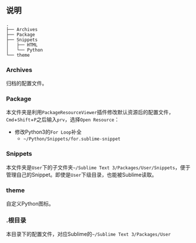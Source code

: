 ## 说明

```
.
├── Archives
├── Package
├── Snippets
│   ├── HTML
│   └── Python
└── theme
```

### Archives
归档的配置文件。


### Package
本文件夹是利用`PackageResourceViewer`插件修改默认资源后的配置文件，`Cmd`+`Shift`+`P`之后输入`prv`，选择`Open Resource`：

* 修改Python3的`For Loop`补全
    * `~/Python/Snippets/for.sublime-snippet`


### Snippets
本文件夹是`User`下的子文件夹`~/Sublime Text 3/Packages/User/Snippets`，便于管理自己的Snippet。即使是`User`下级目录，也能被Sublime读取。


### theme
自定义Python图标。


### .根目录

本目录下的配置文件，对应Sublime的`~/Sublime Text 3/Packages/User`

